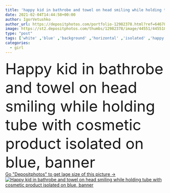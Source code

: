```yaml
---
title: 'happy kid in bathrobe and towel on head smiling while holding tube with cosmetic product isolated on blue, banner'
date: 2021-02-04T14:44:58+00:00
author: IgorVetushko
author_url: https://depositphotos.com/portfolio-12982378.html?ref=64678756
image: https://st2.depositphotos.com/thumbs/12982378/image/44551/445518322/api_thumb_450.jpg?forcejpeg=true
type: "post"
tags: ['white' ,'blue' ,'background' ,'horizontal' ,'isolated' ,'happy' ,'girl' ,'smiling' ,'beauty' ,'cheerful' ,'cute' ,'caucasian' ,'head' ,'cream' ,'child' ,'wellbeing' ,'care' ,'towel' ,'crop' ,'childhood' ,'kid' ,'banner' ,'skin' ,'emotion' ,'adorable' ,'product' ,'hold' ,'cosmetic' ,'tube' ,'body' ,'hygiene' ,'purity' ,'treatment' ,'joyful' ,'positive' ,'pleased' ,'wellness' ,'bathrobe' ,'copy space' ,'one person' ,'Studio Shot' ,'Elementary Age' ,'website header' ]
categories: 
  - girl
---
```

<div aling="center">
            <font size="60"> Happy kid in bathrobe and towel on head smiling while holding tube with cosmetic product isolated on blue, banner</font>   
</div>
<div>
    <a href='https://depositphotos.com/445518322/stock-photo-happy-kid-bathrobe-towel-head.html?ref=64678756' target=_blank > Go "Depositphotos" to get lage size of this picture ->
        <img href='https://depositphotos.com/445518322/stock-photo-happy-kid-bathrobe-towel-head.html?ref=64678756' src='https://st2.depositphotos.com/12982378/44551/i/950/depositphotos_445518322-stock-photo-happy-kid-bathrobe-towel-head.jpg?forcejpeg=true' alt='Happy kid in bathrobe and towel on head smiling while holding tube with cosmetic product isolated on blue, banner' >
    </a>
</div>
